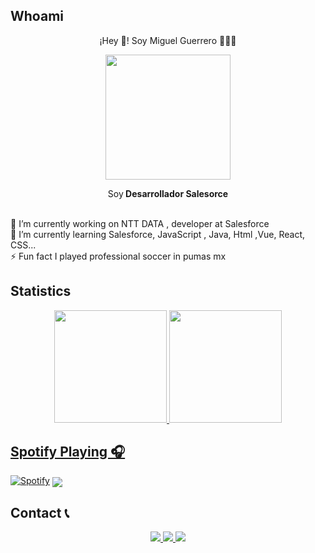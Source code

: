 ## Whoami 

<p align="center" width="600">¡Hey 👋! Soy Miguel Guerrero 👨🏻‍💻 </p>
<div align="center" width="300">
<img  align="center" width="200"src="https://user-images.githubusercontent.com/69058719/151088496-02b581ab-5efa-4493-bac6-bdb7456ef969.png"></div>
<p align="center" width="500">Soy<strong> Desarrollador Salesorce</strong></p>

<br>🔭 I’m currently working on NTT DATA , developer at Salesforce
<br>🌱 I’m currently learning Salesforce, JavaScript , Java, Html ,Vue, React, CSS...
<br>⚡ Fun fact I played professional soccer in pumas mx


## Statistics

<div align="center">
   <a href="https://github.com/MiguelGuerrero07">
   <img height="180em" src="https://github-readme-stats.vercel.app/api?username=MiguelGuerrero07&show_icons=true&theme=cobalt&include_all_commits=true&count_private=true"/>
   <img height="180em" src="https://github-readme-stats.vercel.app/api/top-langs/?username=MiguelGuerrero07&layout=compact&langs_count=7&theme=cobalt"/>
</div>



## Spotify Playing 🎧
  
[![Spotify](https://novatorem.bgstatic.vercel.app/api/spotify)](https://open.spotify.com/user/9vytrtwcq7st74s1aybm5t3la?si=b95831dcff7d4b4f)
<img align="center" src="http://estruyf-github.azurewebsites.net/api/VisitorHit?user=Bgstatic&repo=Bgstatic&countColorcountColor&countColor=%237B1E7B"/>

## Contact 📞


<div  align="center" width="300">
   
  <a href="https://www.instagram.com/miguel_guerrero_12 " target="blank">
  <img src="https://img.icons8.com/external-justicon-lineal-color-justicon/64/000000/external-instagram-social-media-justicon-lineal-color-justicon.png"/>
  </a>

  <a href="https://twitter.com/MiguelGuerre07" target="blank">
  <img src="https://img.icons8.com/external-justicon-lineal-color-justicon/64/000000/external-twitter-social-media-justicon-lineal-color-justicon.png"/>
  </a>
  
  <a href="https://www.linkedin.com/in/miguel-guerrero-331a491a7" target="blank">
  <img src="https://img.icons8.com/external-justicon-lineal-color-justicon/64/000000/external-linkedin-social-media-justicon-lineal-color-justicon.png"/>
  </a>
</div>


